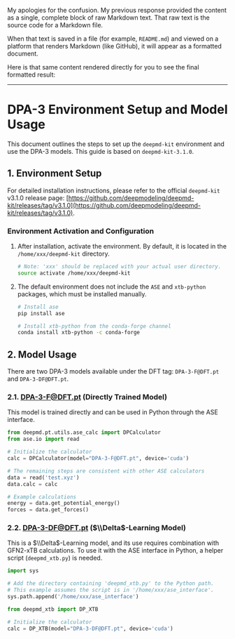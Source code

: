 My apologies for the confusion. My previous response provided the content as a single, complete block of raw Markdown text. That raw text is the source code for a Markdown file.

When that text is saved in a file (for example, `README.md`) and viewed on a platform that renders Markdown (like GitHub), it will appear as a formatted document.

Here is that same content rendered directly for you to see the final formatted result:

-----

# DPA-3 Environment Setup and Model Usage

This document outlines the steps to set up the `deepmd-kit` environment and use the DPA-3 models. This guide is based on `deepmd-kit-3.1.0`.

## 1\. Environment Setup

For detailed installation instructions, please refer to the official `deepmd-kit` v3.1.0 release page: [https://github.com/deepmodeling/deepmd-kit/releases/tag/v3.1.0](https://github.com/deepmodeling/deepmd-kit/releases/tag/v3.1.0).

### Environment Activation and Configuration

1.  After installation, activate the environment. By default, it is located in the `/home/xxx/deepmd-kit` directory.

    ```bash
    # Note: 'xxx' should be replaced with your actual user directory.
    source activate /home/xxx/deepmd-kit
    ```

2.  The default environment does not include the `ASE` and `xtb-python` packages, which must be installed manually.

    ```bash
    # Install ase
    pip install ase

    # Install xtb-python from the conda-forge channel
    conda install xtb-python -c conda-forge
    ```

## 2\. Model Usage

There are two DPA-3 models available under the DFT tag: `DPA-3-F@DFT.pt` and `DPA-3-DF@DFT.pt`.

### 2.1. DPA-3-F@DFT.pt (Directly Trained Model)

This model is trained directly and can be used in Python through the ASE interface.

```python
from deepmd.pt.utils.ase_calc import DPCalculator
from ase.io import read

# Initialize the calculator
calc = DPCalculator(model="DPA-3-F@DFT.pt", device='cuda')

# The remaining steps are consistent with other ASE calculators
data = read('test.xyz')
data.calc = calc

# Example calculations
energy = data.get_potential_energy()
forces = data.get_forces()
```

### 2.2. DPA-3-DF@DFT.pt ($\\Delta$-Learning Model)

This is a $\\Delta$-Learning model, and its use requires combination with GFN2-xTB calculations. To use it with the ASE interface in Python, a helper script (`deepmd_xtb.py`) is needed.

```python
import sys

# Add the directory containing 'deepmd_xtb.py' to the Python path.
# This example assumes the script is in '/home/xxx/ase_interface'.
sys.path.append('/home/xxx/ase_interface')

from deepmd_xtb import DP_XTB

# Initialize the calculator
calc = DP_XTB(model="DPA-3-DF@DFT.pt", device='cuda')
```
